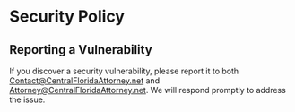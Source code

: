# Security Policy

## Reporting a Vulnerability

If you discover a security vulnerability, please report it to both [Contact@CentralFloridaAttorney.net](mailto:Contact@CentralFloridaAttorney.net) and [Attorney@CentralFloridaAttorney.net](mailto:Attorney@CentralFloridaAttorney.net). We will respond promptly to address the issue.
